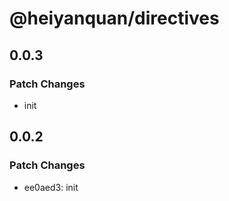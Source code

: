 # @heiyanquan/directives

## 0.0.3

### Patch Changes

- init

## 0.0.2

### Patch Changes

- ee0aed3: init
